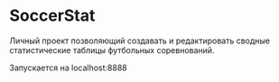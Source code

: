 # SoccerStat
Личный проект позволяющий создавать и редактировать сводные статистические таблицы футбольных соревнований.

Запускается на localhost:8888